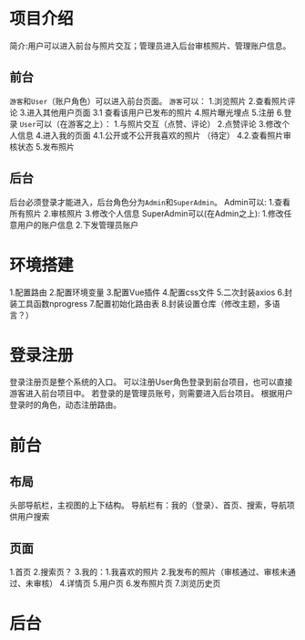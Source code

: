 # 项目介绍
   简介:用户可以进入前台与照片交互；管理员进入后台审核照片、管理账户信息。
## 前台
   `游客`和`User`（账户角色）可以进入前台页面。
   `游客`可以：
      1.浏览照片
      2.查看照片评论
      3.进入其他用户页面
         3.1 查看该用户已发布的照片
      4.照片曝光埋点
      5.注册
      6.登录
   `User`可以（在游客之上）：
      1.与照片交互（点赞、评论）
      2.点赞评论
      3.修改个人信息
      4.进入我的页面
         4.1.公开或不公开我喜欢的照片 （待定）
         4.2.查看照片审核状态
      5.发布照片
## 后台
   后台必须登录才能进入，后台角色分为`Admin`和`SuperAdmin`。
   Admin可以:
      1.查看所有照片
      2.审核照片
      3.修改个人信息
   SuperAdmin可以(在Admin之上):
      1.修改任意用户的账户信息
      2.下发管理员账户

# 环境搭建
1.配置路由
2.配置环境变量
3.配置Vue插件
4.配置css文件
5.二次封装axios
6.封装工具函数nprogress
7.配置初始化路由表
8.封装设置仓库（修改主题，多语言？）

# 登录注册
   登录注册页是整个系统的入口。
   可以注册User角色登录到前台项目，也可以直接游客进入前台项目中。
   若登录的是管理员账号，则需要进入后台项目。
   根据用户登录时的角色，动态注册路由。

# 前台

## 布局
   头部导航栏，主视图的上下结构。
   导航栏有：我的（登录）、首页、搜索，导航项供用户搜索
## 页面
   1.首页
   2.搜索页？
   3.我的：1.我喜欢的照片 2.我发布的照片（审核通过、审核未通过、未审核）
   4.详情页
   5.用户页
   6.发布照片页
   7.浏览历史页


# 后台
